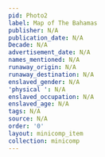 ```yaml
---
pid: Photo2
label: Map of The Bahamas
publisher: N/A
publication_date: N/A
Decade: N/A
advertisement_date: N/A
names_mentioned: N/A
runaway_origin: N/A
runaway_destination: N/A
enslaved_gender: N/A
'physical ': N/A
enslaved_occupation: N/A
enslaved_age: N/A
tags: N/A
source: N/A
order: '0'
layout: minicomp_item
collection: minicomp
---
```

